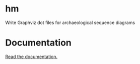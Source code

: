 hm
=============

Write Graphviz dot files for archaeological sequence diagrams

Documentation
=============

[Read the documentation.](http://tsdye.github.io/harris-matrix/)
